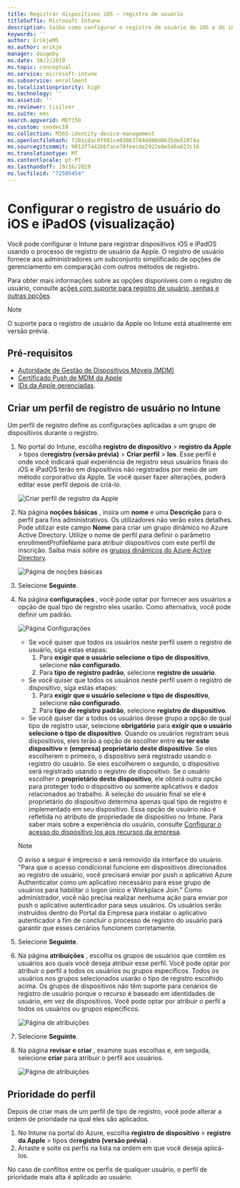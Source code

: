 ```yaml
---
title: Registrar dispositivos iOS – registro de usuário
titleSuffix: Microsoft Intune
description: Saiba como configurar o registro de usuário do iOS e do iPadOS.
keywords: ''
author: ErikjeMS
ms.author: erikje
manager: dougeby
ms.date: 10/2/2019
ms.topic: conceptual
ms.service: microsoft-intune
ms.subservice: enrollment
ms.localizationpriority: high
ms.technology: ''
ms.assetid: ''
ms.reviewer: tisilver
ms.suite: ems
search.appverid: MET150
ms.custom: seodec18
ms.collection: M365-identity-device-management
ms.openlocfilehash: f201cdac0f881ce03863704dd80d8635de52074a
ms.sourcegitcommit: 9013f7442bbface78feecde2922e8e546a622c16
ms.translationtype: MT
ms.contentlocale: pt-PT
ms.lasthandoff: 10/16/2019
ms.locfileid: "72505454"
---
```

# <a name="set-up-ios-and-ipados-user-enrollment-preview"></a>Configurar o registro de usuário do iOS e iPadOS (visualização)

Você pode configurar o Intune para registrar dispositivos iOS e iPadOS usando o processo de registro de usuário da Apple. O registro de usuário fornece aos administradores um subconjunto simplificado de opções de gerenciamento em comparação com outros métodos de registro.

Para obter mais informações sobre as opções disponíveis com o registro de usuário, consulte [ações com suporte para registro de usuário, senhas e outras opções](ios-user-enrollment-supported-actions.md).

> [!NOTE]
> O suporte para o registro de usuário da Apple no Intune está atualmente em versão prévia.

## <a name="prerequisites"></a>Pré-requisitos
- [Autoridade de Gestão de Dispositivos Móveis (MDM)](../fundamentals/mdm-authority-set.md)
- [Certificado Push de MDM da Apple](apple-mdm-push-certificate-get.md)
- [IDs da Apple gerenciadas](https://support.apple.com/guide/apple-business-manager/mdm1c9622977/web).

## <a name="create-a-user-enrollment-profile-in-intune"></a>Criar um perfil de registro de usuário no Intune

Um perfil de registro define as configurações aplicadas a um grupo de dispositivos durante o registro. 

1. No portal do Intune, escolha **registro de dispositivo** > **registro da Apple** >  tipos de**registro (versão prévia)**  > **Criar perfil** > **Ios**. Esse perfil é onde você indicará qual experiência de registro seus usuários finais do iOS e iPadOS terão em dispositivos não registrados por meio de um método corporativo da Apple. Se você quiser fazer alterações, poderá editar esse perfil depois de criá-lo.

    ![Criar perfil de registro da Apple](./media/ios-user-enrollment/create-profile.png)

2. Na página **noções básicas** , insira um **nome** e uma **Descrição** para o perfil para fins administrativos. Os utilizadores não verão estes detalhes. Pode utilizar este campo **Nome** para criar um grupo dinâmico no Azure Active Directory. Utilize o nome de perfil para definir o parâmetro enrollmentProfileName para atribuir dispositivos com este perfil de inscrição. Saiba mais sobre os [grupos dinâmicos do Azure Active Directory](https://docs.microsoft.com/azure/active-directory/active-directory-groups-dynamic-membership-azure-portal#rules-for-devices).

    ![Página de noções básicas](./media/ios-user-enrollment/basics-page.png)


3. Selecione **Seguinte**.

4. Na página **configurações** , você pode optar por fornecer aos usuários a opção de qual tipo de registro eles usarão. Como alternativa, você pode definir um padrão.

    ![Página Configurações](./media/ios-user-enrollment/settings-page.png)

    - Se você quiser que todos os usuários neste perfil usem o registro de usuário, siga estas etapas:
        1. Para **exigir que o usuário selecione o tipo de dispositivo**, selecione **não configurado**.
        2. Para **tipo de registro padrão**, selecione **registro de usuário**.
    - Se você quiser que todos os usuários neste perfil usem o registro de dispositivo, siga estas etapas:
        1. Para **exigir que o usuário selecione o tipo de dispositivo**, selecione **não configurado**.
        2. Para **tipo de registro padrão**, selecione **registro de dispositivo**.
    - Se você quiser dar a todos os usuários desse grupo a opção de qual tipo de registro usar, selecione **obrigatório** para **exigir que o usuário selecione o tipo de dispositivo**. Quando os usuários registram seus dispositivos, eles terão a opção de escolher entre **eu ter este dispositivo** e **(empresa) proprietário deste dispositivo**. Se eles escolherem o primeiro, o dispositivo será registrado usando o registro do usuário. Se eles escolherem o segundo, o dispositivo será registrado usando o registro de dispositivo. Se o usuário escolher o **proprietário deste dispositivo**, ele obterá outra opção para proteger todo o dispositivo ou somente aplicativos e dados relacionados ao trabalho. A seleção do usuário final se ele é proprietário do dispositivo determina apenas qual tipo de registro é implementado em seu dispositivo. Essa opção de usuário não é refletida no atributo de propriedade de dispositivo no Intune. Para saber mais sobre a experiência do usuário, consulte [Configurar o acesso do dispositivo Ios aos recursos da empresa](https://docs.microsoft.com/intune-user-help/enroll-your-device-in-intune-ios).
    
    > [!NOTE]
    > O aviso a seguir é impreciso e será removido da interface do usuário.
    > "Para que o acesso condicional funcione em dispositivos direcionados ao registro de usuário, você precisará enviar por push o aplicativo Azure Authenticator como um aplicativo necessário para esse grupo de usuários para habilitar o logon único e Workplace Join."
    > Como administrador, você não precisa realizar nenhuma ação para enviar por push o aplicativo autenticador para seus usuários. Os usuários serão instruídos dentro do Portal da Empresa para instalar o aplicativo autenticador a fim de concluir o processo de registro do usuário para garantir que esses cenários funcionem corretamente.

5. Selecione **Seguinte**.

6. Na página **atribuições** , escolha os grupos de usuários que contêm os usuários aos quais você deseja atribuir esse perfil. Você pode optar por atribuir o perfil a todos os usuários ou grupos específicos. Todos os usuários nos grupos selecionados usarão o tipo de registro escolhido acima. Os grupos de dispositivos não têm suporte para cenários de registro de usuário porque o recurso é baseado em identidades de usuário, em vez de dispositivos. Você pode optar por atribuir o perfil a todos os usuários ou grupos específicos.

    ![Página de atribuições](./media/ios-user-enrollment/assignments-page.png)

7. Selecione **Seguinte**.

8. Na página **revisar e criar** , examine suas escolhas e, em seguida, selecione **criar** para atribuir o perfil aos usuários.

    ![Página de atribuições](./media/ios-user-enrollment/assignments-page.png)


## <a name="profile-priority"></a>Prioridade do perfil

Depois de criar mais de um perfil de tipo de registro, você pode alterar a ordem de prioridade na qual eles são aplicados.

1. No Intune na portal do Azure, escolha **registro de dispositivo** > **registro da Apple** >  tipos de**registro (versão prévia)** .
2. Arraste e solte os perfis na lista na ordem em que você deseja aplicá-los.

No caso de conflitos entre os perfis de qualquer usuário, o perfil de prioridade mais alta é aplicado ao usuário.


